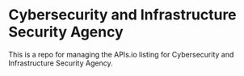 # Cybersecurity and Infrastructure Security Agency
This is a repo for managing the APIs.io listing for Cybersecurity and Infrastructure Security Agency.